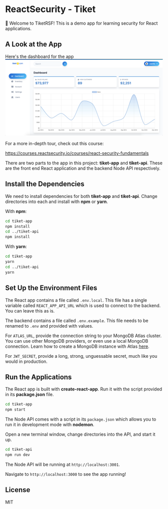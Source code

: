 # ReactSecurity - Tiket

👋 Welcome to TiketRSF! This is a demo app for learning security for React applications.

## A Look at the App

Here's the dashboard for the app
![orbit dashboard](./images/tiket-dashboard.png)

For a more in-depth tour, check out this course:

https://courses.reactsecurity.io/courses/react-security-fundamentals

There are two parts to the app in this project: **tiket-app** and **tiket-api**. These are the front end React application and the backend Node API respectively.

## Install the Dependencies

We need to install dependencies for both **tiket-app** and **tiket-api**. Change directories into each and install with **npm** or **yarn**.

With **npm**:

```bash
cd tiket-app
npm install
cd ../tiket-api
npm install
```

With **yarn**:

```bash
cd tiket-app
yarn
cd ../tiket-api
yarn
```

## Set Up the Environment Files

The React app contains a file called `.env.local`. This file has a single variable called `REACT_APP_API_URL` which is used to connect to the backend. You can leave this as is.

The backend contains a file called `.env.example`. This file needs to be renamed to `.env` and provided with values.

For `ATLAS_URL`, provide the connection string to your MongoDB Atlas cluster. You can use other MongoDB providers, or even use a local MongoDB connection. Learn how to create a MongoDB instance with Atlas [here](https://www.mongodb.com/download-center).

For `JWT_SECRET`, provide a long, strong, unguessable secret, much like you would in production.

## Run the Applications

The React app is built with **create-react-app**. Run it with the script provided in its **package.json** file.

```bash
cd tiket-app
npm start
```

The Node API comes with a script in its `package.json` which allows you to run it in development mode with **nodemon**.

Open a new terminal window, change directories into the API, and start it up.

```bash
cd tiket-api
npm run dev
```

The Node API will be running at `http://localhost:3001`.

Navigate to `http://localhost:3000` to see the app running!

## License

MIT

